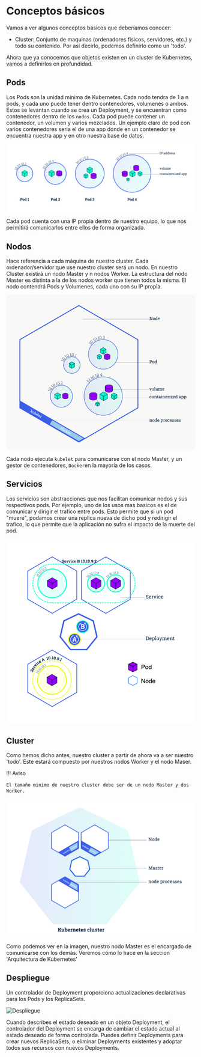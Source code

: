 # Conceptos básicos

Vamos a ver algunos conceptos básicos que deberíamos conocer:

- Cluster: Conjunto de maquinas (ordenadores físicos, servidores, etc.) y todo su contenido. Por así decirlo, podemos definirlo como un 'todo'.

Ahora que ya conocemos que objetos existen en un cluster de Kubernetes, vamos a definirlos en profundidad.

## Pods

Los Pods son la unidad mínima de Kubernetes. Cada nodo tendra de 1 a n pods, y cada uno puede tener dentro contenedores, volumenes o ambos. Estos se levantan cuando se crea un Deployment, y se encuentran como contenedores dentro de los `nodos`.
Cada pod puede contener un contenedor, un volumen y varios mezclados.
Un ejemplo claro de pod con varios contenedores seria el de una app donde en un contenedor se encuentra nuestra app y en otro nuestra base de datos.

![Pod](images/pod.png)

Cada pod cuenta con una IP propia dentro de nuestro equipo, lo que nos permitirá comunicarlos entre ellos de forma organizada.

## Nodos

Hace referencia a cada máquina de nuestro cluster. Cada ordenador/servidor que use nuestro cluster será un nodo. En nuestro Cluster existirá un nodo Master y n nodos Worker. La estructura del nodo Master es distinta a la de los nodos worker que tienen todos la misma. El nodo contendrá Pods y Volumenes, cada uno con su IP propia.

![Node](images/nodo.png)

Cada nodo ejecuta `kubelet` para comunicarse con el nodo Master, y un gestor de contenedores, `Docker`en la mayoría de los casos.

## Servicios

Los servicios son abstracciones que nos facilitan comunicar nodos y sus respectivos pods.
Por ejemplo, uno de los usos mas basicos es el de comunicar y dirigir el trafico entre pods. Esto permite que si un pod "muere", podamos crear una replica nueva de dicho pod y redirigir el trafico, lo que permite que la aplicación no sufra el impacto de la muerte del pod.

![Service](images/servicio.png)

## Cluster

Como hemos dicho antes, nuestro cluster a partir de ahora va a ser nuestro 'todo'. Este estará compuesto por nuestros nodos Worker y el nodo Maser.

!!! Aviso

    El tamaño minimo de nuestro cluster debe ser de un nodo Master y dos Worker.

![Cluster](images/cluster.png)

Como podemos ver en la imagen, nuestro nodo Master es el encargado de comunicarse con los demás. Veremos cómo lo hace en la seccion 'Arquitectura de Kubernetes'

## Despliegue

Un controlador de Deployment proporciona actualizaciones declarativas para los Pods y los ReplicaSets.

![Despliegue](https://blog.mauriciovillagran.uy/images/k8s_cluster_app_diagram.png)

Cuando describes el estado deseado en un objeto Deployment, el controlador del Deployment se encarga de cambiar el estado actual al estado deseado de forma controlada. Puedes definir Deployments para crear nuevos ReplicaSets, o eliminar Deployments existentes y adoptar todos sus recursos con nuevos Deployments.

